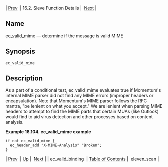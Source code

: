 | [Prev](sieve.ref.ec_valid_binding)  | 16.2. Sieve Function Details |  [Next](sieve.ref.eleven_scan) |

<a name="sieve.ref.ec_valid_mime"></a>
## Name

ec_valid_mime — determine if the message is valid MIME

## Synopsis

`ec_valid_mime`

<a name="idp30798768"></a>
## Description

As a part of a conditional test, ec_valid_mime evaluates true if Momentum's internal MIME parser did not find any MIME errors (improper headers or encapsulation). Note that Momentum's MIME parser follows the RFC mantra, "be lenient on what you accept." We are lenient when parsing MIME headers to attempt to find the MIME parts that certain MUAs (like Outlook) would find to aid virus detection and other processes based on content analysis.

<a name="example.ec_vaklid_mime"></a>

**Example 16.104. ec_valid_mime example**

```
if not ec_valid_mime {
  ec_header_add "X-MIME-Analysis" "Broken";
}
```

| [Prev](sieve.ref.ec_valid_binding)  | [Up](sieve.ref.files) |  [Next](sieve.ref.eleven_scan) |
| ec_valid_binding  | [Table of Contents](index) |  eleven_scan |
